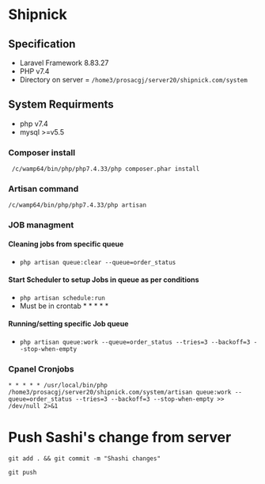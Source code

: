 # Shipnick

## Specification 
- Laravel Framework 8.83.27
- PHP v7.4
- Directory on server  = ```/home3/prosacgj/server20/shipnick.com/system```

## System Requirments
- php v7.4
- mysql >=v5.5

### Composer install
``` /c/wamp64/bin/php/php7.4.33/php composer.phar install```

### Artisan command
``` /c/wamp64/bin/php/php7.4.33/php artisan ```


### JOB managment 
#### Cleaning jobs from specific queue
- ```php artisan queue:clear --queue=order_status```

#### Start Scheduler to setup Jobs in queue as per conditions 
 - ``` php artisan schedule:run ```
 - Must be in crontab * * * * *

#### Running/setting specific Job queue 
 - ``` php artisan queue:work --queue=order_status --tries=3 --backoff=3 --stop-when-empty ```

### Cpanel Cronjobs 
``` * * * * * /usr/local/bin/php /home3/prosacgj/server20/shipnick.com/system/artisan queue:work --queue=order_status --tries=3 --backoff=3 --stop-when-empty >> /dev/null 2>&1 ```


 # Push Sashi's change from server
``` git add . && git commit -m "Shashi changes" ```

``` git push ```